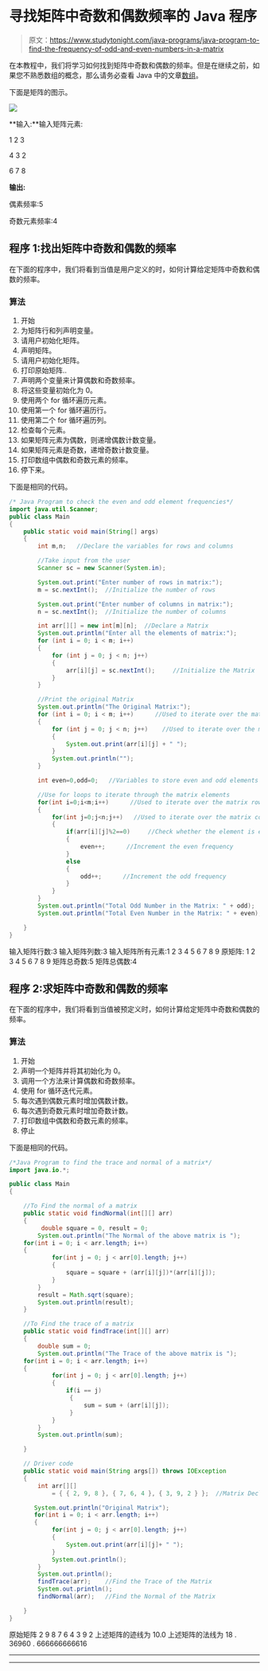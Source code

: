# 寻找矩阵中奇数和偶数频率的 Java 程序

> 原文：<https://www.studytonight.com/java-programs/java-program-to-find-the-frequency-of-odd-and-even-numbers-in-a-matrix>

在本教程中，我们将学习如何找到矩阵中奇数和偶数的频率。但是在继续之前，如果您不熟悉数组的概念，那么请务必查看 Java 中的文章[数组](https://www.studytonight.com/java/array.php)。

下面是矩阵的图示。

![](img/9eb55a4997b52deaf966372052eb1b82.png)

**输入:**输入矩阵元素:

1 2 3

4 3 2

6 7 8

**输出:**

偶素频率:5

奇数元素频率:4

## 程序 1:找出矩阵中奇数和偶数的频率

在下面的程序中，我们将看到当值是用户定义的时，如何计算给定矩阵中奇数和偶数的频率。

### 算法

1.  开始
2.  为矩阵行和列声明变量。
3.  请用户初始化矩阵。
4.  声明矩阵。
5.  请用户初始化矩阵。
6.  打印原始矩阵..
7.  声明两个变量来计算偶数和奇数频率。
8.  将这些变量初始化为 0。
9.  使用两个 for 循环遍历元素。
10.  使用第一个 for 循环遍历行。
11.  使用第二个 for 循环遍历列。
12.  检查每个元素。
13.  如果矩阵元素为偶数，则递增偶数计数变量。
14.  如果矩阵元素是奇数，递增奇数计数变量。
15.  打印数组中偶数和奇数元素的频率。
16.  停下来。

下面是相同的代码。

```java
/* Java Program to check the even and odd element frequencies*/
import java.util.Scanner;
public class Main 
{
    public static void main(String[] args) 
    {
        int m,n;   //Declare the variables for rows and columns

        //Take input from the user
        Scanner sc = new Scanner(System.in);

        System.out.print("Enter number of rows in matrix:");
        m = sc.nextInt();  //Initialize the number of rows

        System.out.print("Enter number of columns in matrix:");
        n = sc.nextInt();  //Initialize the number of columns

        int arr[][] = new int[m][n];  //Declare a Matrix
        System.out.println("Enter all the elements of matrix:");
        for (int i = 0; i < m; i++) 
        {
            for (int j = 0; j < n; j++) 
            {
                arr[i][j] = sc.nextInt();     //Initialize the Matrix
            }
        }

        //Print the original Matrix
        System.out.println("The Original Matrix:");
        for (int i = 0; i < m; i++)      //Used to iterate over the matrix rows
        {
            for (int j = 0; j < n; j++)    //Used to iterate over the matrix columns
            {
                System.out.print(arr[i][j] + " ");
            }
            System.out.println("");
        }

        int even=0,odd=0;   //Variables to store even and odd elements

        //Use for loops to iterate through the matrix elements
        for(int i=0;i<m;i++)      //Used to iterate over the matrix rows
        {
            for(int j=0;j<n;j++)   //Used to iterate over the matrix columns
            {
                if(arr[i][j]%2==0)     //Check whether the element is even or not
                {
                    even++;      //Increment the even frequency
                }
                else
                {
                    odd++;      //Increment the odd frequency
                }
            }
        }
        System.out.println("Total Odd Number in the Matrix: " + odd); 
        System.out.println("Total Even Number in the Matrix: " + even); 

    }
}
```

输入矩阵行数:3
输入矩阵列数:3
输入矩阵所有元素:1 2 3 4 5 6 7 8 9
原矩阵:
1 2 3
4 5 6
7 8 9
矩阵总奇数:5
矩阵总偶数:4

## 程序 2:求矩阵中奇数和偶数的频率

在下面的程序中，我们将看到当值被预定义时，如何计算给定矩阵中奇数和偶数的频率。

### 算法

1.  开始
2.  声明一个矩阵并将其初始化为 0。
3.  调用一个方法来计算偶数和奇数频率。
4.  使用 for 循环迭代元素。
5.  每次遇到偶数元素时增加偶数计数。
6.  每次遇到奇数元素时增加奇数计数。
7.  打印数组中偶数和奇数元素的频率。
8.  停止

下面是相同的代码。

```java
/*Java Program to find the trace and normal of a matrix*/
import java.io.*; 

public class Main 
{

    //To Find the normal of a matrix 
    public static void findNormal(int[][] arr) 
    { 
         double square = 0, result = 0;
        System.out.println("The Normal of the above matrix is "); 
   	for(int i = 0; i < arr.length; i++)
   	{
    	    for(int j = 0; j < arr[0].length; j++)
       	    {
       	        square = square + (arr[i][j])*(arr[i][j]);
            }
    	}
        result = Math.sqrt(square);
        System.out.println(result);
    } 

    //To Find the trace of a matrix 
    public static void findTrace(int[][] arr) 
    { 
        double sum = 0;
        System.out.println("The Trace of the above matrix is ");
  	for(int i = 0; i < arr.length; i++)
  	{  
    	    for(int j = 0; j < arr[0].length; j++)
       	    {
                if(i == j)
            	 {
               	     sum = sum + (arr[i][j]);
               	 }
            }
        }
        System.out.println(sum); 

    } 

    // Driver code 
    public static void main(String args[]) throws IOException 
    { 
        int arr[][] 
            = { { 2, 9, 8 }, { 7, 6, 4 }, { 3, 9, 2 } };  //Matrix Declaration and Initialization

       System.out.println("Original Matrix");
       for(int i = 0; i < arr.length; i++)
  	   {  
    	    for(int j = 0; j < arr[0].length; j++)
       	    {
                System.out.print(arr[i][j]+ " ");
            }
            System.out.println();
        }
        System.out.println();
        findTrace(arr);    //Find the Trace of the Matrix
        System.out.println();
        findNormal(arr);   //Find the Normal of the Matrix

    } 
} 
```

原始矩阵
2 9 8
7 6 4
3 9 2
上述矩阵的迹线为
10.0
上述矩阵的法线为
18 . 36960 . 666666666616

* * *

* * *
